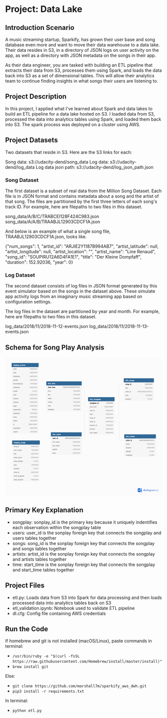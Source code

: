 # Project: Data Lake
## Introduction Scenario
A music streaming startup, Sparkify, has grown their user base and song database even more and want to move their data warehouse to a data lake. Their data resides in S3, in a directory of JSON logs on user activity on the app, as well as a directory with JSON metadata on the songs in their app.

As their data engineer, you are tasked with building an ETL pipeline that extracts their data from S3, processes them using Spark, and loads the data back into S3 as a set of dimensional tables. This will allow their analytics team to continue finding insights in what songs their users are listening to.

## Project Description
In this project, I applied what I've learned about Spark and data lakes to build an ETL pipeline for a data lake hosted on S3. I loaded data from S3, processed the data into analytics tables using Spark, and loaded them back into S3. The spark process was deployed on a cluster using AWS.

## Project Datasets
Two datasets that reside in S3. Here are the S3 links for each:

Song data: s3://udacity-dend/song_data
Log data: s3://udacity-dend/log_data
Log data json path: s3://udacity-dend/log_json_path.json

### Song Dataset
The first dataset is a subset of real data from the Million Song Dataset. Each file is in JSON format and contains metadata about a song and the artist of that song. The files are partitioned by the first three letters of each song's track ID. For example, here are filepaths to two files in this dataset.

song_data/A/B/C/TRABCEI128F424C983.json
song_data/A/A/B/TRAABJL12903CDCF1A.json

And below is an example of what a single song file, TRAABJL12903CDCF1A.json, looks like.

{"num_songs": 1, "artist_id": "ARJIE2Y1187B994AB7", "artist_latitude": null, "artist_longitude": null, "artist_location": "", "artist_name": "Line Renaud", "song_id": "SOUPIRU12A6D4FA1E1", "title": "Der Kleine Dompfaff", "duration": 152.92036, "year": 0}

### Log Dataset
The second dataset consists of log files in JSON format generated by this event simulator based on the songs in the dataset above. These simulate app activity logs from an imaginary music streaming app based on configuration settings.

The log files in the dataset are partitioned by year and month. For example, here are filepaths to two files in this dataset.

log_data/2018/11/2018-11-12-events.json
log_data/2018/11/2018-11-13-events.json

## Schema for Song Play Analysis

![diagram](dl_diagram.png)

## Primary Key Explanation

- songplay: sonplay_id is the primary key because it uniquely indentifies each observation within the songplay table
- users: user_id is the sonplay foreign key that connects the songplay and users tables together
- songs: song_id is the sonplay foreign key that connects the songplay and songs tables together
- artists: artist_id is the sonplay foreign key that connects the songplay and artists tables together
- time:  start_time is the sonplay foreign key that connects the songplay and start_time tables together

## Project Files
- etl.py: Loads data from S3 into Spark for data processing and then loads processed data into analytics tables back on S3
- etl_validation.ipynb: Notebook used to validate ETL pipeline
- dl.cfg: Config file containing AWS credentials

## Run the Code

If homebrew and git is not installed (macOS/Linux), paste commands in terminal:
- `/usr/bin/ruby -e "$(curl -fsSL https://raw.githubusercontent.com/Homebrew/install/master/install)"`
- `brew install git`

Else:
- `git clone https://github.com/marshall7m/sparkify_aws_dwh.git`
- `pip3 install -r requirements.txt`

In terminal:
- `python etl.py` 